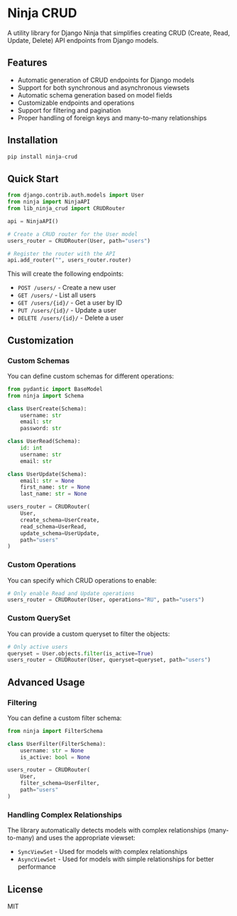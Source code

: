# Ninja CRUD

A utility library for Django Ninja that simplifies creating CRUD (Create, Read, Update, Delete) API endpoints from Django models.

## Features

- Automatic generation of CRUD endpoints for Django models
- Support for both synchronous and asynchronous viewsets
- Automatic schema generation based on model fields
- Customizable endpoints and operations
- Support for filtering and pagination
- Proper handling of foreign keys and many-to-many relationships

## Installation

```bash
pip install ninja-crud
```

## Quick Start

```python
from django.contrib.auth.models import User
from ninja import NinjaAPI
from lib_ninja_crud import CRUDRouter

api = NinjaAPI()

# Create a CRUD router for the User model
users_router = CRUDRouter(User, path="users")

# Register the router with the API
api.add_router("", users_router.router)
```

This will create the following endpoints:

- `POST /users/` - Create a new user
- `GET /users/` - List all users
- `GET /users/{id}/` - Get a user by ID
- `PUT /users/{id}/` - Update a user
- `DELETE /users/{id}/` - Delete a user

## Customization

### Custom Schemas

You can define custom schemas for different operations:

```python
from pydantic import BaseModel
from ninja import Schema

class UserCreate(Schema):
    username: str
    email: str
    password: str

class UserRead(Schema):
    id: int
    username: str
    email: str

class UserUpdate(Schema):
    email: str = None
    first_name: str = None
    last_name: str = None

users_router = CRUDRouter(
    User,
    create_schema=UserCreate,
    read_schema=UserRead,
    update_schema=UserUpdate,
    path="users"
)
```

### Custom Operations

You can specify which CRUD operations to enable:

```python
# Only enable Read and Update operations
users_router = CRUDRouter(User, operations="RU", path="users")
```

### Custom QuerySet

You can provide a custom queryset to filter the objects:

```python
# Only active users
queryset = User.objects.filter(is_active=True)
users_router = CRUDRouter(User, queryset=queryset, path="users")
```

## Advanced Usage

### Filtering

You can define a custom filter schema:

```python
from ninja import FilterSchema

class UserFilter(FilterSchema):
    username: str = None
    is_active: bool = None

users_router = CRUDRouter(
    User,
    filter_schema=UserFilter,
    path="users"
)
```

### Handling Complex Relationships

The library automatically detects models with complex relationships (many-to-many) and uses the appropriate viewset:

- `SyncViewSet` - Used for models with complex relationships
- `AsyncViewSet` - Used for models with simple relationships for better performance

## License

MIT 